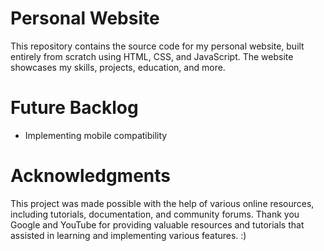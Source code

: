 # Personal Website
This repository contains the source code for my personal website, built entirely from scratch using HTML, CSS, and JavaScript. The website showcases my skills, projects, education, and more.

# Future Backlog
- Implementing mobile compatibility

# Acknowledgments
This project was made possible with the help of various online resources, including tutorials, documentation, and community forums. Thank you Google and YouTube for providing valuable resources and tutorials that assisted in learning and implementing various features. :)
